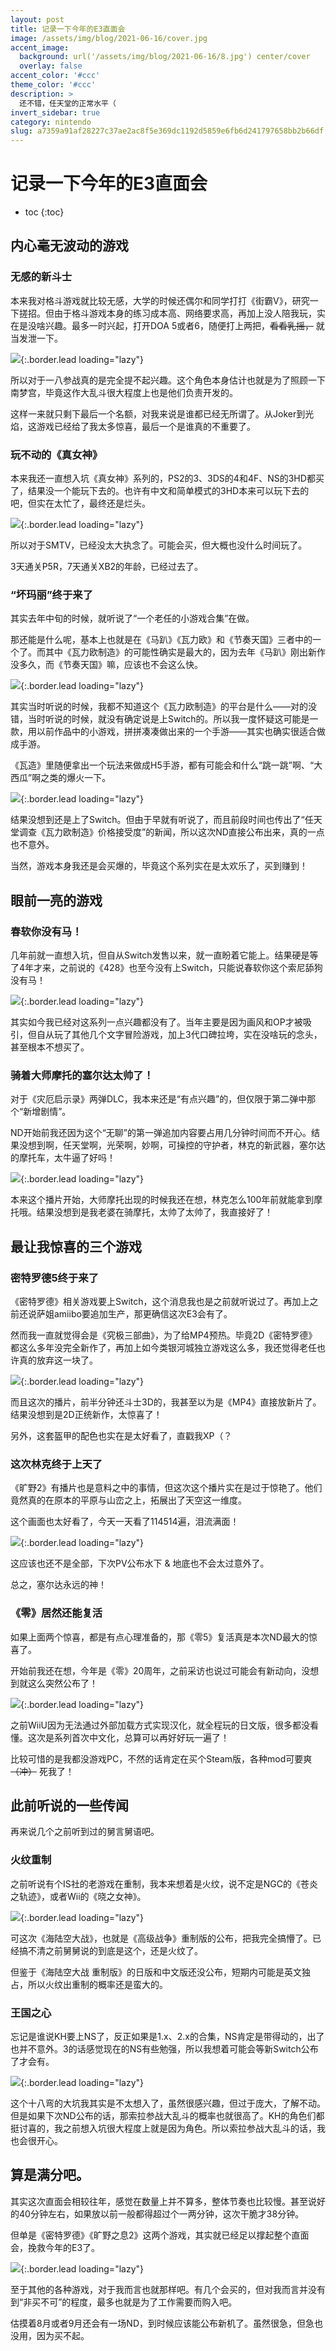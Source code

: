 ```yaml
---
layout: post
title: 记录一下今年的E3直面会
image: /assets/img/blog/2021-06-16/cover.jpg
accent_image: 
  background: url('/assets/img/blog/2021-06-16/8.jpg') center/cover
  overlay: false
accent_color: '#ccc'
theme_color: '#ccc'
description: >
  还不错，任天堂的正常水平（
invert_sidebar: true
category: nintendo
slug: a7359a91af28227c37ae2ac8f5e369dc1192d5859e6fb6d241797658bb2b66df
---
```


# 记录一下今年的E3直面会

* toc
{:toc}

 
## 内心毫无波动的游戏

### 无感的新斗士

本来我对格斗游戏就比较无感，大学的时候还偶尔和同学打打《街霸V》，研究一下搓招。但由于格斗游戏本身的练习成本高、网络要求高，再加上没人陪我玩，实在是没啥兴趣。最多一时兴起，打开DOA 5或者6，随便打上两把，~~看看乳摇，~~ 就当发泄一下。

![](/assets/img/blog/2021-06-16/1.jpg){:.border.lead loading="lazy"}

所以对于一八参战真的是完全提不起兴趣。这个角色本身估计也就是为了照顾一下南梦宫，毕竟这作大乱斗很大程度上也是他们负责开发的。

这样一来就只剩下最后一个名额，对我来说是谁都已经无所谓了。从Joker到光焰，这游戏已经给了我太多惊喜，最后一个是谁真的不重要了。

### 玩不动的《真女神》

本来我还一直想入坑《真女神》系列的，PS2的3、3DS的4和4F、NS的3HD都买了，结果没一个能玩下去的。也许有中文和简单模式的3HD本来可以玩下去的吧，但实在太忙了，最终还是烂头。

![](/assets/img/blog/2021-06-16/2.jpg){:.border.lead loading="lazy"}

所以对于SMTV，已经没太大执念了。可能会买，但大概也没什么时间玩了。

3天通关P5R，7天通关XB2的年龄，已经过去了。

### “坏玛丽”终于来了

其实去年中旬的时候，就听说了“一个老任的小游戏合集”在做。

那还能是什么呢，基本上也就是在《马趴》《瓦力欧》和《节奏天国》三者中的一个了。而其中《瓦力欧制造》的可能性确实是最大的，因为去年《马趴》刚出新作没多久，而《节奏天国》嘛，应该也不会这么快。

![](/assets/img/blog/2021-06-16/3.jpg){:.border.lead loading="lazy"}

其实当时听说的时候，我都不知道这个《瓦力欧制造》的平台是什么——对的没错，当时听说的时候，就没有确定说是上Switch的。所以我一度怀疑这可能是一款，用以前作品中的小游戏，拼拼凑凑做出来的一个手游——其实也确实很适合做成手游。

《瓦造》里随便拿出一个玩法来做成H5手游，都有可能会和什么“跳一跳”啊、“大西瓜”啊之类的爆火一下。

![](/assets/img/blog/2021-06-16/4.jpg){:.border.lead loading="lazy"}

结果没想到还是上了Switch。但由于早就有听说了，而且前段时间也传出了“任天堂调查《瓦力欧制造》价格接受度”的新闻，所以这次ND直接公布出来，真的一点也不意外。

当然，游戏本身我还是会买爆的，毕竟这个系列实在是太欢乐了，买到赚到！


## 眼前一亮的游戏

### 春软你没有马！

几年前就一直想入坑，但自从Switch发售以来，就一直盼着它能上。结果硬是等了4年才来，之前说的《428》也至今没有上Switch，只能说春软你这个索尼舔狗没有马！

![](/assets/img/blog/2021-06-16/5.jpg){:.border.lead loading="lazy"}

其实如今我已经对这系列一点兴趣都没有了。当年主要是因为画风和OP才被吸引，但自从玩了其他几个文字冒险游戏，加上3代口碑拉垮，实在没啥玩的念头，甚至根本不想买了。

### 骑着大师摩托的塞尔达太帅了！

对于《灾厄启示录》两弹DLC，我本来还是“有点兴趣”的，但仅限于第二弹中那个“新增剧情”。

ND开始前我还因为这个“无聊”的第一弹追加内容要占用几分钟时间而不开心。结果没想到啊，任天堂啊，光荣啊，妙啊，可操控的守护者，林克的新武器，塞尔达的摩托车，太牛逼了好吗！

![](/assets/img/blog/2021-06-16/6.jpg){:.border.lead loading="lazy"}

本来这个播片开始，大师摩托出现的时候我还在想，林克怎么100年前就能拿到摩托哦。结果没想到是我老婆在骑摩托，太帅了太帅了，我直接好了！


## 最让我惊喜的三个游戏

### 密特罗德5终于来了

《密特罗德》相关游戏要上Switch，这个消息我也是之前就听说过了。再加上之前还说萨姐amiibo要追加生产，那更确信这次E3会有了。

然而我一直就觉得会是《究极三部曲》，为了给MP4预热。毕竟2D《密特罗德》都这么多年没完全新作了，再加上如今类银河城独立游戏这么多，我还觉得老任也许真的放弃这一块了。

![](/assets/img/blog/2021-06-16/7.jpg){:.border.lead loading="lazy"}

而且这次的播片，前半分钟还斗士3D的，我甚至以为是《MP4》直接放新片了。结果没想到是2D正统新作，太惊喜了！

另外，这套盔甲的配色也实在是太好看了，直戳我XP（？

### 这次林克终于上天了

《旷野2》有播片也是意料之中的事情，但这次这个播片实在是过于惊艳了。他们竟然真的在原本的平原与山峦之上，拓展出了天空这一维度。

这个画面也太好看了，今天一天看了114514遍，泪流满面！

![](/assets/img/blog/2021-06-16/8.jpg){:.border.lead loading="lazy"}

这应该也还不是全部，下次PV公布水下 & 地底也不会太过意外了。

总之，塞尔达永远的神！


### 《零》居然还能复活

如果上面两个惊喜，都是有点心理准备的，那《零5》复活真是本次ND最大的惊喜了。

开始前我还在想，今年是《零》20周年，之前采访也说过可能会有新动向，没想到就这么突然公布了！

![](/assets/img/blog/2021-06-16/9.jpg){:.border.lead loading="lazy"}

之前WiiU因为无法通过外部加载方式实现汉化，就全程玩的日文版，很多都没看懂。这次是系列首次中文化，总算可以再好好玩一遍了！

比较可惜的是我都没游戏PC，不然的话肯定在买个Steam版，各种mod可要爽 ~~（冲）~~ 死我了！


## 此前听说的一些传闻

再来说几个之前听到过的舅言舅语吧。

### 火纹重制

之前听说有个IS社的老游戏在重制，我本来想着是火纹，说不定是NGC的《苍炎之轨迹》，或者Wii的《晓之女神》。

![](/assets/img/blog/2021-06-16/10.jpg){:.border.lead loading="lazy"}

可这次《海陆空大战》，也就是《高级战争》重制版的公布，把我完全搞懵了。已经搞不清之前舅舅说的到底是这个，还是火纹了。

但鉴于《海陆空大战 重制版》的日版和中文版还没公布，短期内可能是英文独占，所以火纹出重制的概率还是蛮大的。

### 王国之心

忘记是谁说KH要上NS了，反正如果是1.x、2.x的合集，NS肯定是带得动的，出了也并不意外。3的话感觉现在的NS有些勉强，所以我想着可能会等新Switch公布了才会有。

![](/assets/img/blog/2021-06-16/11.jpg){:.border.lead loading="lazy"}

这个十八弯的大坑我其实是不太想入了，虽然很感兴趣，但过于庞大，了解不动。但是如果下次ND公布的话，那索拉参战大乱斗的概率也就很高了。KH的角色们都挺讨喜的，我之前想入坑很大程度上就是因为角色。所以索拉参战大乱斗的话，我也会很开心。


## 算是满分吧。

其实这次直面会相较往年，感觉在数量上并不算多，整体节奏也比较慢。甚至说好的40分钟左右，如果放以前一般都得超过个一两分钟，这次干脆才38分钟。

但单是《密特罗德》《旷野之息2》这两个游戏，其实就已经足以撑起整个直面会，挽救今年的E3了。

![](/assets/img/blog/2021-06-16/12.jpg){:.border.lead loading="lazy"}

至于其他的各种游戏，对于我而言也就那样吧。有几个会买的，但对我而言并没有到“非买不可”的程度，最多也就是为了工作需要而购入吧。

估摸着8月或者9月还会有一场ND，到时候应该能公布新机了。虽然很急，但急也没用，因为买不起。



